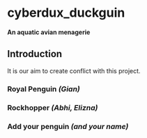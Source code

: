 # cyberdux_duckguin

**An aquatic avian menagerie**

## Introduction

It is our aim to create conflict with this project.

### Royal Penguin *(Gian)*


### Rockhopper *(Abhi, Elizna)*


### Add your penguin *(and your name)*
